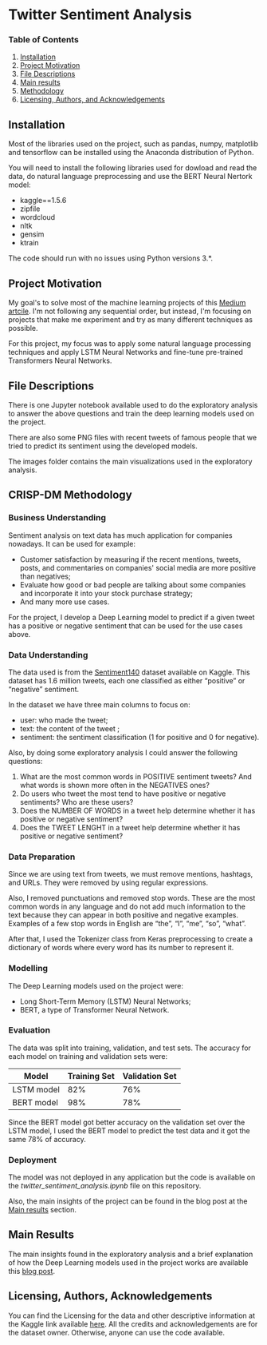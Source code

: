 # Twitter Sentiment Analysis

### Table of Contents

1. [Installation](#installation)
2. [Project Motivation](#motivation)
3. [File Descriptions](#files)
4. [Main results](#results)
5. [Methodology](#methodology)
6. [Licensing, Authors, and Acknowledgements](#licensing)

## Installation <a name="installation"></a>

Most of the libraries used on the project, such as pandas, numpy, matplotlib and tensorflow can be installed using the Anaconda distribution of Python.

You will need to install the following libraries used for dowload and read the data, do natural language preprocessing and use the BERT Neural Nertork model:
 * kaggle==1.5.6
 * zipfile
 * wordcloud
 * nltk
 * gensim
 * ktrain

The code should run with no issues using Python versions 3.*.

## Project Motivation<a name="motivation"></a>

My goal's to solve most of the machine learning projects of this [Medium artcile](https://medium.com/projectpro/20-machine-learning-projects-that-will-get-you-hired-in-2021-a89473f2d2c7). I'm not following any sequential order, but instead, I'm focusing on projects that make me experiment and try as many different techniques as possible.

For this project, my focus was to apply some natural language processing techniques and apply LSTM Neural Networks and fine-tune pre-trained Transformers Neural Networks.


## File Descriptions <a name="files"></a>

There is one Jupyter notebook available used to do the exploratory analysis to answer the above questions and train the deep learning models used on the project.  

There are also some PNG files with recent tweets of famous people that we tried to predict its sentiment using the developed models.

The images folder contains the main visualizations used in the exploratory analysis.

## CRISP-DM Methodology <a name="methodology"></a>

### Business Understanding

Sentiment analysis on text data has much application for companies nowadays. It can be used for example:
 * Customer satisfaction by measuring if the recent mentions, tweets, posts, and commentaries on companies' social media are more positive than negatives;
 * Evaluate how good or bad people are talking about some companies and incorporate it into your stock purchase strategy;
 * And many more use cases.

 For the project, I develop a Deep Learning model to predict if a given tweet has a positive or negative sentiment that can be used for the use cases above.


### Data Understanding

The data used is from the [Sentiment140](https://www.kaggle.com/kazanova/sentiment140) dataset available on Kaggle. This dataset has 1.6 million tweets, each one classified as either “positive” or “negative” sentiment. 

In the dataset we have three main columns to focus on:
* user: who made the tweet;
* text: the content of the tweet ;
* sentiment: the sentiment classification (1 for positive and 0 for negative).

Also, by doing some exploratory analysis I could answer the following questions:

1. What are the most common words in POSITIVE sentiment tweets? And what words is shown more often in the NEGATIVES ones?
2. Do users who tweet the most tend to have positive or negative sentiments? Who are these users?
3. Does the NUMBER OF WORDS in a tweet help determine whether it has positive or negative sentiment?
4. Does the TWEET LENGHT in a tweet help determine whether it has positive or negative sentiment?

### Data Preparation

Since we are using text from tweets, we must remove mentions, hashtags, and URLs. They were removed by using regular expressions.

Also, I removed punctuations and removed stop words. These are the most common words in any language and do not add much information to the text because they can appear in both positive and negative examples. Examples of a few stop words in English are “the”, “I”, “me”, “so”, “what”.

After that, I used the Tokenizer class from Keras preprocessing to create a dictionary of words where every word has its number to represent it.

### Modelling

The Deep Learning models used on the project were:
* Long Short-Term Memory (LSTM) Neural Networks;
* BERT, a type of Transformer Neural Network.

### Evaluation

The data was split into training, validation, and test sets. The accuracy for each model on training and validation sets were:

Model  | Training Set | Validation Set
------------- | ------------- | -------------
LSTM model  | 82% | 76%
BERT model  | 98% | 78%

Since the BERT model got better accuracy on the validation set over the LSTM model, I used the BERT model to predict the test data and it got the same 78% of accuracy.

### Deployment

The model was not deployed in any application but the code is available on the _twitter_sentiment_analysis.ipynb_ file on this repository.

Also, the main insights of the project can be found in the blog post at the [Main results](#results) section.



## Main Results<a name="results"></a>

The main insights found in the exploratory analysis and a brief explanation of how the Deep Learning models used in the project works are available this [blog post](https://medium.com/@andredesouzag/twitter-sentiment-analysis-in-way-you-probably-never-seen-before-8e0f1553629e).

## Licensing, Authors, Acknowledgements<a name="licensing"></a>

You can find the Licensing for the data and other descriptive information at the Kaggle link available [here](https://www.kaggle.com/kazanova/sentiment140). All the credits and acknowledgements are for the dataset owner. Otherwise, anyone can use the code available.

